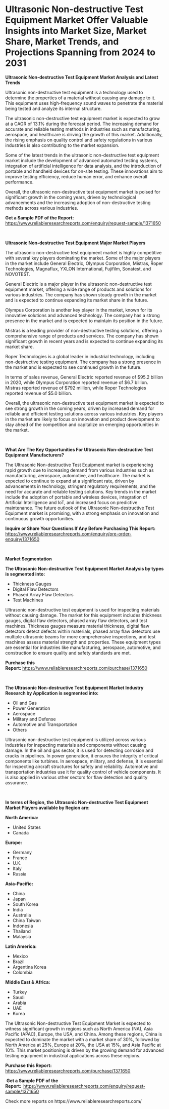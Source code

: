 <p><h1>Ultrasonic Non-destructive Test Equipment Market Offer Valuable Insights into Market Size, Market Share, Market Trends, and Projections Spanning from 2024 to 2031</h1></p><p><strong>Ultrasonic Non-destructive Test Equipment Market Analysis and Latest Trends</strong></p>
<p><p>Ultrasonic non-destructive test equipment is a technology used to determine the properties of a material without causing any damage to it. This equipment uses high-frequency sound waves to penetrate the material being tested and analyze its internal structure.</p><p>The ultrasonic non-destructive test equipment market is expected to grow at a CAGR of 13.1% during the forecast period. The increasing demand for accurate and reliable testing methods in industries such as manufacturing, aerospace, and healthcare is driving the growth of this market. Additionally, the rising emphasis on quality control and safety regulations in various industries is also contributing to the market expansion.</p><p>Some of the latest trends in the ultrasonic non-destructive test equipment market include the development of advanced automated testing systems, integration of artificial intelligence for data analysis, and the introduction of portable and handheld devices for on-site testing. These innovations aim to improve testing efficiency, reduce human error, and enhance overall performance.</p><p>Overall, the ultrasonic non-destructive test equipment market is poised for significant growth in the coming years, driven by technological advancements and the increasing adoption of non-destructive testing methods across various industries.</p></p>
<p><strong>Get a Sample PDF of the Report:&nbsp;</strong> <a href="https://www.reliableresearchreports.com/enquiry/request-sample/1371650">https://www.reliableresearchreports.com/enquiry/request-sample/1371650</a></p>
<p>&nbsp;</p>
<p><strong>Ultrasonic Non-destructive Test Equipment Major Market Players</strong></p>
<p><p>The ultrasonic non-destructive test equipment market is highly competitive with several key players dominating the market. Some of the major players in the market include General Electric, Olympus Corporation, Mistras, Roper Technologies, Magnaflux, YXLON International, Fujifilm, Sonatest, and NOVOTEST.</p><p>General Electric is a major player in the ultrasonic non-destructive test equipment market, offering a wide range of products and solutions for various industries. The company has shown steady growth in the market and is expected to continue expanding its market share in the future.</p><p>Olympus Corporation is another key player in the market, known for its innovative solutions and advanced technology. The company has a strong presence in the market and is expected to maintain its position in the future.</p><p>Mistras is a leading provider of non-destructive testing solutions, offering a comprehensive range of products and services. The company has shown significant growth in recent years and is expected to continue expanding its market share.</p><p>Roper Technologies is a global leader in industrial technology, including non-destructive testing equipment. The company has a strong presence in the market and is expected to see continued growth in the future.</p><p>In terms of sales revenue, General Electric reported revenue of $95.2 billion in 2020, while Olympus Corporation reported revenue of $6.7 billion. Mistras reported revenue of $792 million, while Roper Technologies reported revenue of $5.0 billion.</p><p>Overall, the ultrasonic non-destructive test equipment market is expected to see strong growth in the coming years, driven by increased demand for reliable and efficient testing solutions across various industries. Key players in the market are likely to focus on innovation and product development to stay ahead of the competition and capitalize on emerging opportunities in the market.</p></p>
<p>&nbsp;</p>
<p><strong>What Are The Key Opportunities For Ultrasonic Non-destructive Test Equipment Manufacturers?</strong></p>
<p><p>The Ultrasonic Non-destructive Test Equipment market is experiencing rapid growth due to increasing demand from various industries such as manufacturing, aerospace, automotive, and healthcare. The market is expected to continue to expand at a significant rate, driven by advancements in technology, stringent regulatory requirements, and the need for accurate and reliable testing solutions. Key trends in the market include the adoption of portable and wireless devices, integration of Artificial Intelligence and IoT, and increased focus on predictive maintenance. The future outlook of the Ultrasonic Non-destructive Test Equipment market is promising, with a strong emphasis on innovation and continuous growth opportunities.</p></p>
<p><strong>Inquire or Share Your Questions If Any Before Purchasing This Report:</strong> <a href="https://www.reliableresearchreports.com/enquiry/pre-order-enquiry/1371650">https://www.reliableresearchreports.com/enquiry/pre-order-enquiry/1371650</a></p>
<p>&nbsp;</p>
<p><strong>Market Segmentation</strong></p>
<p><strong>The Ultrasonic Non-destructive Test Equipment Market Analysis by types is segmented into:</strong></p>
<p><ul><li>Thickness Gauges</li><li>Digital Flaw Detectors</li><li>Phased Array Flaw Detectors</li><li>Test Machines</li></ul></p>
<p><p>Ultrasonic non-destructive test equipment is used for inspecting materials without causing damage. The market for this equipment includes thickness gauges, digital flaw detectors, phased array flaw detectors, and test machines. Thickness gauges measure material thickness, digital flaw detectors detect defects within materials, phased array flaw detectors use multiple ultrasonic beams for more comprehensive inspections, and test machines assess material strength and properties. These equipment types are essential for industries like manufacturing, aerospace, automotive, and construction to ensure quality and safety standards are met.</p></p>
<p><strong>Purchase this Report:&nbsp;</strong><a href="https://www.reliableresearchreports.com/purchase/1371650">https://www.reliableresearchreports.com/purchase/1371650</a></p>
<p>&nbsp;</p>
<p><strong>The Ultrasonic Non-destructive Test Equipment Market Industry Research by Application is segmented into:</strong></p>
<p><ul><li>Oil and Gas</li><li>Power Generation</li><li>Aerospace</li><li>Military and Defense</li><li>Automotive and Transportation</li><li>Others</li></ul></p>
<p><p>Ultrasonic non-destructive test equipment is utilized across various industries for inspecting materials and components without causing damage. In the oil and gas sector, it is used for detecting corrosion and cracks in pipelines. In power generation, it ensures the integrity of critical components like turbines. In aerospace, military, and defense, it is essential for inspecting aircraft structures for safety and reliability. Automotive and transportation industries use it for quality control of vehicle components. It is also applied in various other sectors for flaw detection and quality assurance.</p></p>
<p>&nbsp;</p>
<p><strong>In terms of Region, the Ultrasonic Non-destructive Test Equipment Market Players available by Region are:</strong></p>
<p>
    <p> <strong> North America: </strong>
        <ul>
            <li>United States</li>
            <li>Canada</li>
        </ul>
        </p> 
    <p> <strong> Europe: </strong>
        <ul>
            <li>Germany</li>
            <li>France</li>
            <li>U.K.</li>
            <li>Italy</li>
            <li>Russia</li>
        </ul>
        </p> 
    <p> <strong> Asia-Pacific: </strong>
        <ul>
            <li>China</li>
            <li>Japan</li>
            <li>South Korea</li>
            <li>India</li>
            <li>Australia</li>
            <li>China Taiwan</li>
            <li>Indonesia</li>
            <li>Thailand</li>
            <li>Malaysia</li>
        </ul>
        </p> 
    <p> <strong> Latin America: </strong>
        <ul>
            <li>Mexico</li>
            <li>Brazil</li>
            <li>Argentina Korea</li>
            <li>Colombia</li>
        </ul>
        </p> 
    <p> <strong> Middle East & Africa: </strong>
        <ul>
            <li>Turkey</li>
            <li>Saudi</li>
            <li>Arabia</li>
            <li>UAE</li>
            <li>Korea</li>
        </ul>
    </p>
    </p>
<p><p>The Ultrasonic Non-destructive Test Equipment Market is expected to witness significant growth in regions such as North America (NA), Asia Pacific (APAC), Europe, the USA, and China. Among these regions, China is expected to dominate the market with a market share of 30%, followed by North America at 25%, Europe at 20%, the USA at 15%, and Asia Pacific at 10%. This market positioning is driven by the growing demand for advanced testing equipment in industrial applications across these regions.</p></p>
<p><strong>Purchase this Report: </strong><a href="https://www.reliableresearchreports.com/purchase/1371650">https://www.reliableresearchreports.com/purchase/1371650</a></p>
<p>&nbsp;<strong>Get a Sample PDF of the Report:&nbsp;&nbsp;</strong><a href="https://www.reliableresearchreports.com/enquiry/request-sample/1371650">https://www.reliableresearchreports.com/enquiry/request-sample/1371650</a></p>
<p><strong></strong></p>
<p>Check more reports on https://www.reliableresearchreports.com/</p>